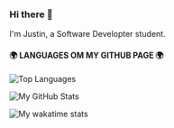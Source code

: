 ### Hi there 👋

I'm Justin, a Software Developter student.

#### 🌍 LANGUAGES OM MY GITHUB PAGE 🌍
![Top Languages](https://github-readme-stats.vercel.app/api/top-langs/?username=jcklerk&theme=dark)

![My GitHub Stats](https://github-readme-stats.vercel.app/api?username=jcklerk&theme=dark&show_icons=true)

![My wakatime stats](https://github-readme-stats.vercel.app/api/wakatime?username=jcklerk&theme=dark)


<!--
**jcklerk/jcklerk** is a ✨ _special_ ✨ repository because its `README.md` (this file) appears on your GitHub profile.

Here are some ideas to get you started:

- 🔭 I’m currently working on ...
- 🌱 I’m currently learning ...s
- 👯 I’m looking to collaborate on ...
- 🤔 I’m looking for help with ...
- 💬 Ask me about ...
- 📫 How to reach me: ...
- 😄 Pronouns: ...
- ⚡ Fun fact: ...
-->
